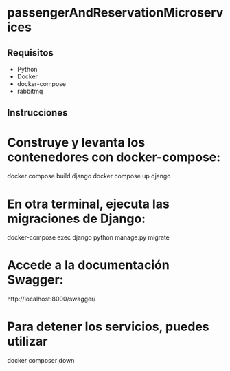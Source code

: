 # passengerAndReservationMicroservices

## Requisitos
- Python
- Docker
- docker-compose
- rabbitmq

## Instrucciones

# Construye y levanta los contenedores con docker-compose:
docker compose build django
docker compose up django

# En otra terminal, ejecuta las migraciones de Django:
docker-compose exec django python manage.py migrate

# Accede a la documentación Swagger:

http://localhost:8000/swagger/

# Para detener los servicios, puedes utilizar

docker composer down